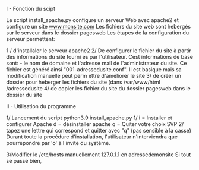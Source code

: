 I - Fonction du scipt

Le script install_apache.py configure un serveur Web avec apache2 et configure un site www.monsite.com
Les fichiers du site web sont hebergés sur le serveur dans le dossier pagesweb
Les étapes de la configuration du serveur permettent:

1 /  d'installaler le serveur apache2
2/   De configurer le fichier du  site à partir des informations du site fourni	    es par l'utilisateur. Cest informations de base sont: - le nom de domaine 	   et l'adresse mail de l'administrateur du site. Ce fichier est généré ainsi "001-adressedusite.conf". Il est basique mais sa modification manuelle peut perm     ettre d'améliorer le site
3/   de créer un dossier pour heberger les fichiers du site (dans /var/www/html /adressedusite
4/   de copier les fichier du site du dossier pagesweb dans le dossier du site

II - Utilisation du programme

1/ Lancement du script
python3.9 install_apache.py
1/
i = Installer et configurer Apache
d = désinstaller apache
q = Quiter
votre choix SVP 
2/ tapez une lettre qui correspond et quitter avec "q" (pas sensible à la casse)
Durant toute la procédure d'installation, l'utilisateur n'interviendra que pourrépondre par 'o' à l'invite du système.

3/Modifier le /etc/hosts manuellement 
127.0.1.1 en adressedemonsite
Si tout se passe bien, 
